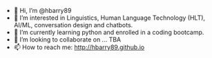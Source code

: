 - 👋 Hi, I’m @hbarry89
- 👀 I’m interested in Linguistics, Human Language Technology (HLT), AI/ML, conversation design and chatbots.
- 🌱 I’m currently learning python and enrolled in a coding bootcamp.
- 💞️ I’m looking to collaborate on ... TBA
- 📫 How to reach me: http://hbarry89.github.io

<!---
hbarry89/hbarry89 is a ✨ special ✨ repository because its `README.md` (this file) appears on your GitHub profile.
You can click the Preview link to take a look at your changes.
--->
